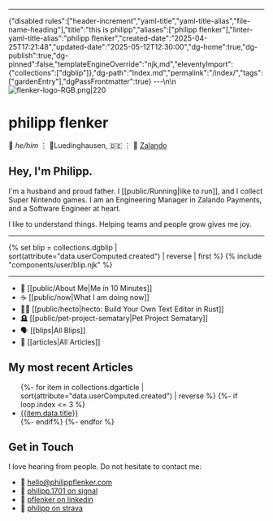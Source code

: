 ---
{"disabled rules":["header-increment","yaml-title","yaml-title-alias","file-name-heading"],"title":"this is philipp","aliases":["philipp flenker"],"linter-yaml-title-alias":"philipp flenker","created-date":"2025-04-25T17:21:48","updated-date":"2025-05-12T12:30:00","dg-home":true,"dg-publish":true,"dg-pinned":false,"templateEngineOverride":"njk,md","eleventyImport":{"collections":["dgblip"]},"dg-path":"Index.md","permalink":"/index/","tags":["gardenEntry"],"dgPassFrontmatter":true}
---\n\n
![flenker-logo-RGB.png|220](/img/user/attachments/flenker-logo-RGB.png)

# philipp flenker
💬 _he/him_ ⋮ 📍Luedinghausen, 🇩🇪 ⋮ 💼 [Zalando](https://engineering.zalando.com/)

## Hey, I'm Philipp.
I'm a husband and proud father. I [[public/Running\|like to run]], and I collect Super Nintendo games. I am an Engineering Manager in Zalando Payments, and a Software Engineer at heart.

I like to understand things. Helping teams and people grow gives me joy.
- - -
{% set blip = collections.dgblip | sort(attribute="data.userComputed.created") | reverse | first %}
{% include "components/user/blip.njk" %}

- - -

- 🪪 [[public/About Me\|Me in 10 Minutes]]
- ☕ [[public/now\|What I am doing now]]
- 🧑‍💻 [[public/hecto\|hecto: Build Your Own Text Editor in Rust]]
- 🪦 [[public/pet-project-sematary\|Pet Project Sematary]]
- 🗣️ [[blips\|All Blips]]
- 📝 [[articles\|All Articles]]

## My most recent Articles
<ul>
{%- for item in collections.dgarticle | sort(attribute="data.userComputed.created") | reverse %}
{%- if loop.index <= 3 %}
 <li>
    <a href="{{item.url | url}}">{{item.data.title}}</a>
  </li>
{%- endif%}
{%- endfor %}
</ul>

## Get in Touch
I love hearing from people. Do not hesitate to contact me:
- 📧 [hello@philippflenker.com](mailto:hello@philippflenker.com)
- 🔐 [philipp.1701 on signal](https://signal.me/#eu/gs5cb8Xjs5Pqo2UFnMnBASqp936nLEPIhjKqPTJFxZZES2C9blBNQ4RWZycBUSLM)
- 👔 [pflenker on linkedin](https://de.linkedin.com/in/pflenker)
- 👟 [philipp on strava](https://www.strava.com/athletes/126345196)
